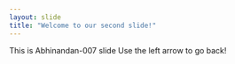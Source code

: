 ```yaml
---
layout: slide
title: "Welcome to our second slide!"
---
```

This is Abhinandan-007 slide
Use the left arrow to go back!
